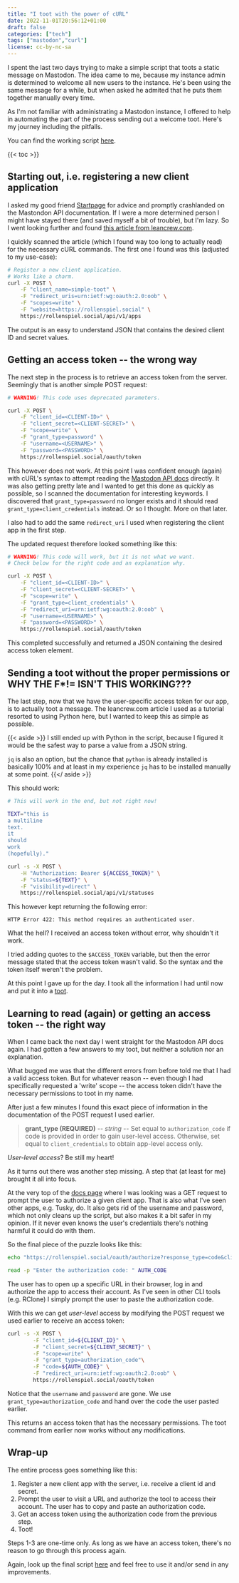 ```yaml
---
title: "I toot with the power of cURL"
date: 2022-11-01T20:56:12+01:00
draft: false
categories: ["tech"]
tags: ["mastodon","curl"]
license: cc-by-nc-sa
---
```


I spent the last two days trying to make a simple script that toots a static message on Mastodon. The idea came to me, because my instance admin is determined to welcome all new users to the instance. He's been using the same message for a while, but when asked he admited that he puts them together manually every time.

As I'm not familiar with administrating a Mastodon instance, I offered to help in automating the part of the process sending out a welcome toot. Here's my journey including the pitfalls.

You can find the working script [here](https://codeberg.org/RollenspielMonster/rollenspiel.social/src/branch/master/simple-toot).

{{< toc >}}

## Starting out, i.e. registering a new client application

I asked my good friend [Startpage](https://startpage.com) for advice and promptly crashlanded on the Mastondon API documentation. If I were a more determined person I might have stayed there (and saved myself a bit of trouble), but I'm lazy. So I went looking further and found [this article from leancrew.com](https://leancrew.com/all-this/2018/08/autotooting-with-mastodon/).

I quickly scanned the article (which I found way too long to actually read) for the necessary cURL commands. The first one I found was this (adjusted to my use-case):

```bash
# Register a new client application.
# Works like a charm.
curl -X POST \
    -F "client_name=simple-toot" \
    -F "redirect_uris=urn:ietf:wg:oauth:2.0:oob" \
    -F "scopes=write" \
    -F "website=https://rollenspiel.social" \
    https://rollenspiel.social/api/v1/apps
```

The output is an easy to understand JSON that contains the desired client ID and secret values.

## Getting an access token -- the wrong way

The next step in the process is to retrieve an access token from the server. Seemingly that is another simple POST request:

```bash
# WARNING! This code uses deprecated parameters.

curl -X POST \
    -F "client_id=<CLIENT-ID>" \
    -F "client_secret=<CLIENT-SECRET>" \
    -F "scope=write" \
    -F "grant_type=password" \
    -F "username=<USERNAME>" \
    -F "password=<PASSWORD>" \
    https://rollenspiel.social/oauth/token
```

This however does not work. At this point I was confident enough (again) with cURL's syntax to attempt reading the [Mastodon API docs](https://docs.joinmastodon.org/methods/apps/oauth/#obtain-a-token) directly. It was also getting pretty late and I wanted to get this done as quickly as possible, so I scanned the documentation for interesting keywords. I discovered that `grant_type=password` no longer exists and it should read `grant_type=client_credentials` instead. Or so I thought. More on that later.

I also had to add the same `redirect_uri` I used when registering the client app in the first step.

The updated request therefore looked something like this:

```bash
# WARNING! This code will work, but it is not what we want.
# Check below for the right code and an explanation why.

curl -X POST \
    -F "client_id=<CLIENT-ID>" \
    -F "client_secret=<CLIENT-SECRET>" \
    -F "scope=write" \
    -F "grant_type=client_credentials" \
    -F "redirect_uri=urn:ietf:wg:oauth:2.0:oob" \
    -F "username=<USERNAME>" \
    -F "password=<PASSWORD>" \
    https://rollenspiel.social/oauth/token
```

This completed successfully and returned a JSON containing the desired access token element.

## Sending a toot without the proper permissions or WHY THE F*!= ISN'T THIS WORKING???

The last step, now that we have the user-specific access token for our app, is to actually toot a message. The leancrew.com article I used as a tutorial resorted to using Python here, but I wanted to keep this as simple as possible.

{{< aside >}}
I still ended up with Python in the script, because I figured it would be the safest way to parse a value from a JSON string.

`jq` is also an option, but the chance that `python` is already installed is basically 100% and at least in my experience `jq` has to be installed manually at some point.
{{</ aside >}}

This should work:

```bash
# This will work in the end, but not right now!

TEXT="this is
a multiline
text.
it
should
work
(hopefully)."

curl -s -X POST \
    -H "Authorization: Bearer ${ACCESS_TOKEN}" \
    -F "status=${TEXT}" \
	-F "visibility=direct" \
    https://rollenspiel.social/api/v1/statuses
```

This however kept returning the following error:

```text
HTTP Error 422: This method requires an authenticated user.
```

What the hell? I received an access token without error, why shouldn't it work.

I tried adding quotes to the `$ACCESS_TOKEN` variable, but then the error message stated that the access token wasn't valid. So the syntax and the token itself weren't the problem.

At this point I gave up for the day. I took all the information I had until now and put it into a [toot](https://rollenspiel.social/@mforester/109264958526719952).

## Learning to read (again) or getting an access token -- the right way

When I came back the next day I went straight for the Mastodon API docs again. I had gotten a few answers to my toot, but neither a solution nor an explanation.

What bugged me was that the different errors from before told me that I had a valid access token. But for whatever reason -- even though I had specifically requested a 'write' scope -- the access token didn't have the necessary permissions to toot in my name.

After just a few minutes I found this exact piece of information in the documentation of the POST request I used earlier.

> **grant_type (REQUIRED)** -- _string_ -- Set equal to `authorization_code` if code is provided in order to gain user-level access. Otherwise, set equal to `client_credentials` to obtain app-level access only.

_User-level access_? Be still my heart!

As it turns out there was another step missing. A step that (at least for me) brought it all into focus.

At the very top of the [docs page](https://docs.joinmastodon.org/methods/apps/oauth/#obtain-a-token) where I was looking was a GET request to prompt the user to authorize a given client app. That is also what I've seen other apps, e.g. Tusky, do. It also gets rid of the username and password, which not only cleans up the script, but also makes it a bit safer in my opinion. If it never even knows the user's credentials there's nothing harmful it could do with them.

So the final piece of the puzzle looks like this:

```bash
echo "https://rollenspiel.social/oauth/authorize?response_type=code&client_id=${CLIENT_ID}&redirect_uri=urn:ietf:wg:oauth:2.0:oob&scope=write"

read -p "Enter the authorization code: " AUTH_CODE
```

The user has to open up a specific URL in their browser, log in and authorize the app to access their account. As I've seen in other CLI tools (e.g. RClone) I simply prompt the user to paste the authorization code.

With this we can get _user-level_ access by modifying the POST request we used earlier to receive an access token:

```bash
curl -s -X POST \
        -F "client_id=${CLIENT_ID}" \
        -F "client_secret=${CLIENT_SECRET}" \
        -F "scope=write" \
        -F "grant_type=authorization_code"\
        -F "code=${AUTH_CODE}" \
        -F "redirect_uri=urn:ietf:wg:oauth:2.0:oob" \
        https://rollenspiel.social/oauth/token
```

Notice that the `username` and `password` are gone. We use `grant_type=authorization_code` and hand over the code the user pasted earlier.

This returns an access token that has the necessary permissions. The toot command from earlier now works without any modifications.

## Wrap-up

The entire process goes something like this:

1. Register a new client app with the server, i.e. receive a client id and secret.
2. Prompt the user to visit a URL and authorize the tool to access their account. The user has to copy and paste an authorization code.
3. Get an access token using the authorization code from the previous step.
4. Toot!

Steps 1-3 are one-time only. As long as we have an access token, there's no reason to go through this process again.

Again, look up the final script [here](https://codeberg.org/RollenspielMonster/rollenspiel.social/src/branch/master/simple-toot) and feel free to use it and/or send in any improvements.
